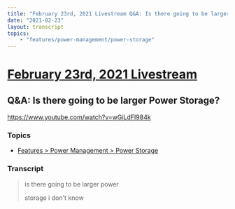 ```yaml
---
title: "February 23rd, 2021 Livestream Q&A: Is there going to be larger Power Storage?"
date: "2021-02-23"
layout: transcript
topics:
    - "features/power-management/power-storage"
---
```

# [February 23rd, 2021 Livestream](../2021-02-23.md)
## Q&A: Is there going to be larger Power Storage?
https://www.youtube.com/watch?v=wGiLdFI984k

### Topics
* [Features > Power Management > Power Storage](../topics/features/power-management/power-storage.md)

### Transcript

> is there going to be larger power
>
> storage i don't know
